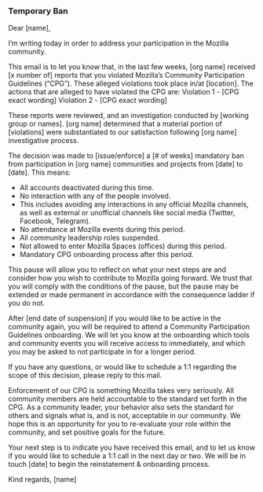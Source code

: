 ### Temporary Ban

Dear [name],

I’m writing today in order to address your participation in the Mozilla community.


This email is to let you know that, in the last few weeks, [org name] received [x number of] reports that you violated Mozilla’s Community Participation Guidelines (“CPG”). These alleged violations took place in/at [location]. The actions that are alleged to have violated the CPG are:
Violation 1 - [CPG exact wording]
Violation 2 - [CPG exact wording]


These reports were reviewed, and an investigation conducted by [working group or names]. [org name] determined that a material portion of [violations] were substantiated to our satisfaction following [org name] investigative process.

The decision was made to [issue/enforce] a [# of weeks] mandatory ban from participation in [org name] communities and projects from [date] to [date]. This means:
* All accounts deactivated during this time.
* No interaction with any of the people involved.
* This includes avoiding any interactions in any official Mozilla channels, as well as external or unofficial channels like social media (Twitter, Facebook, Telegram). 
* No attendance at Mozilla events during this period.
* All community leadership roles suspended. 
* Not allowed to enter Mozilla Spaces (offices) during this period. 
* Mandatory CPG onboarding process after this period.

This pause will allow you to reflect on what your next steps are and consider how you wish to contribute to Mozilla going forward.  We trust that you will comply with the conditions of the pause, but the pause may be extended or made permanent in accordance with the consequence ladder if you do not.

After [end date of suspension] if you would like to be active in the community again, you will be required to attend a Community Participation Guidelines onboarding.  We will let you know at the onboarding which tools and community events you will receive access to immediately, and which you may be asked to not participate in for a longer period.

If you have any questions, or would like to schedule a 1:1 regarding the scope of this decision, please reply to this mail.  

Enforcement of our CPG is something Mozilla takes very seriously. All community members are held accountable to the standard set forth in the CPG. As a community leader, your behavior also sets the standard for others and signals what is, and is not, acceptable in our community. We hope this is an opportunity for you to re-evaluate your role within the community, and set positive goals for the future.


Your next step is to indicate you have received this email, and to let us know if you would like to schedule a 1:1 call in the next day or two. We will be in touch [date] to begin the reinstatement & onboarding process.

Kind regards,
[name]

